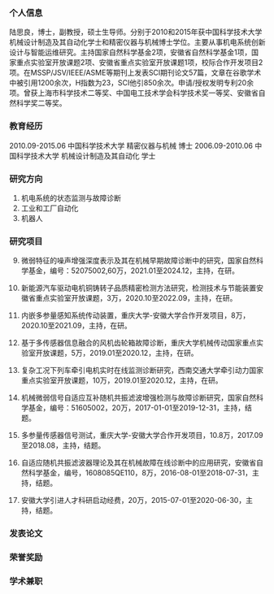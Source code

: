 ### 个人信息

陆思良，博士，副教授，硕士生导师。分别于2010和2015年获中国科学技术大学机械设计制造及其自动化学士和精密仪器与机械博士学位。主要从事机电系统创新设计与智能运维研究。主持国家自然科学基金2项，安徽省自然科学基金1项，国家重点实验室开放课题2项、安徽省重点实验室开放课题1项，校际合作开发项目2项。在MSSP/JSV/IEEE/ASME等期刊上发表SCI期刊论文57篇，文章在谷歌学术中被引用1200余次，H指数为23，SCI他引850余次。申请/授权发明专利20余项。曾获上海市科学技术二等奖、中国电工技术学会科学技术奖一等奖、安徽省自然科学奖二等奖。

### 教育经历

2010.09-2015.06 中国科学技术大学 精密仪器与机械 博士
2006.09-2010.06 中国科学技术大学 机械设计制造及其自动化 学士

### 研究方向

1. 机电系统的状态监测与故障诊断
2. 工业和工厂自动化
3. 机器人

### 研究项目

9. 微弱特征的噪声增强深度表示及其在机械早期故障诊断中的研究，国家自然科学基金，编号：52075002,60万，2021.01至2024.12，主持，在研。
8. 新能源汽车驱动电机铜铸转子品质精密检测方法研究，检测技术与节能装置安徽省重点实验室开放课题，3万，2020.10至2022.09，主持，在研。
7. 内嵌多参量感知系统传动装置，重庆大学-安徽大学合作开发项目，8万，2020.10至2021.09，主持，在研。
6. 基于多传感器信息融合的风机齿轮箱故障诊断，重庆大学机械传动国家重点实验室开放课题，5万，2019.01至2020.12，主持，在研。
5. 复杂工况下列车牵引电机实时在线监测诊断研究，西南交通大学牵引动力国家重点实验室开放课题，10万，2019.01至2020.12，主持，在研。

4. 机械微弱信号自适应互补随机共振滤波增强检测与故障诊断研究，国家自然科学基金，编号：51605002，20万，2017-01-01至2019-12-31，主持，结题。
3. 多参量传感器信号测试，重庆大学-安徽大学合作开发项目，10.8万，2017.09至2018.08，主持，结题。
2. 自适应随机共振滤波器理论及其在机械故障在线诊断中的应用研究，安徽省自然科学基金，编号，1608085QE110，8万，2016-08-01至2018-07-31，主持，结题。
1. 安徽大学引进人才科研启动经费，20万，2015-07-01至2020-06-30，主持，结题。

### 发表论文

### 荣誉奖励

### 学术兼职
